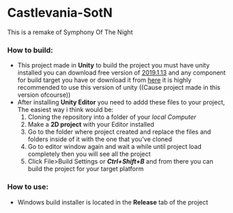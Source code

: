 # Castlevania-SotN
This is a remake of Symphony Of The Night


### How to build:
   - This project made in **Unity** to build the project you must have unity installed you can download free version of [2019.1.13](https://unity3d.com/unity/whats-new/2019.1.13)
   and any component for build target you have or download it from [here](https://forum.unity.com/threads/unity-on-linux-release-notes-and-known-issues.350256/page-2#post-4458286)
   it is highly recommended to use this version of unity ((Cause project made in this version ofcourse))
   - After installing **Unity Editor** you need to addd these files to your project, The easiest way i think would be:
     1. Cloning the repository into a folder of your *local Computer*
     2. Make a **2D project** with your Editor installed
     3. Go to the folder where project created and replace the files and folders inside of it with the one that you've cloned
     4. Go to editor window again and wait a while until project load completely then you will see all the project
     5. Click File>Build Settings or ***Ctrl+Shift+B*** and from there you can build the project for your target platform

### How to use:
  - Windows build installer is located in the **Release** tab of the project
